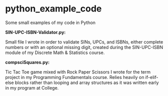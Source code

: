 # python_example_code
Some small examples of my code in Python

<b>SIN-UPC-ISBN-Validator.py:</b>

Small file I wrote in order to validate SINs, UPCs, and ISBNs, either complete numbers or with an optional missing digit,
created during the SIN-UPC-ISBN module of my Discrete Math & Statistics course.

<b>compsciSquares.py:</b>

Tic Tac Toe game mixed with Rock Paper Scissors I wrote for the term project in my Programming Fundamentals course. 
Relies heavily on if-elif-else blocks rather than looping and array structures as it was written early in my program at College.
